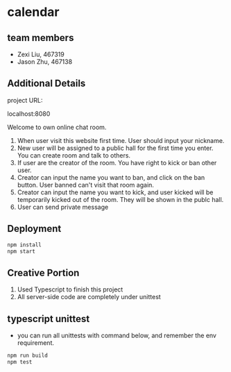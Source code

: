 # calendar

## team members

* Zexi Liu, 467319
* Jason Zhu, 467138

## Additional Details

project URL:

localhost:8080

Welcome to own online chat room.
 
 1. When user visit this website first time. User should input your nickname.
 2. New user will be assigned to a public hall for the first time you enter. You can create room and talk to others.
 3. If user are the creator of the room. You have right to kick or ban other user.
 4. Creator can input the name you want to ban, and click on the ban button. User banned can't visit that room again.
 5. Creator can input the name you want to kick, and user kicked will be temporarily kicked out of the room. They will be shown in the publc hall.
 6. User can send private message
 
## Deployment
```bash
npm install
npm start
```
## Creative Portion

1. Used Typescript to finish this project
2. All server-side code are completely under unittest

## typescript unittest
* you can run all unittests with command below, and remember the env requirement.
```bash
npm run build
npm test
```
